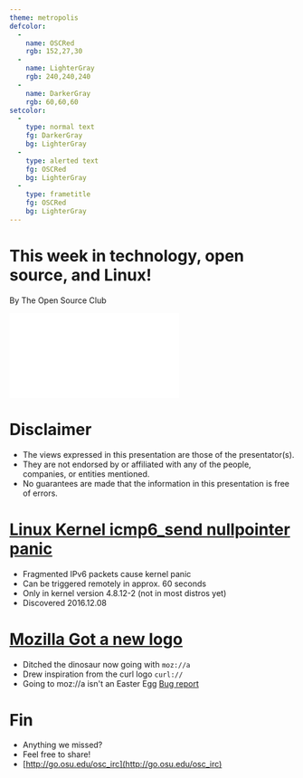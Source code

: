 ```yaml
---
theme: metropolis
defcolor:
  -
    name: OSCRed
    rgb: 152,27,30
  -
    name: LighterGray
    rgb: 240,240,240
  -
    name: DarkerGray
    rgb: 60,60,60
setcolor:
  -
    type: normal text
    fg: DarkerGray
    bg: LighterGray
  -
    type: alerted text
    fg: OSCRed
    bg: LighterGray
  -
    type: frametitle
    fg: OSCRed
    bg: LighterGray
---
```


# This week in technology, open source, and Linux!

By The Open Source Club

![OSC Logo](../../common/osc-logo.pdf "Open Source Club at Ohio State Logo")

# Disclaimer
* The views expressed in this presentation are those of the presentator(s).
* They are not endorsed by or affiliated with any of the people, companies, or entities mentioned.
* No guarantees are made that the information in this presentation is free of errors.

# [Linux Kernel icmp6_send nullpointer panic](https://bugzilla.kernel.org/show_bug.cgi?id=189851)
* Fragmented IPv6 packets cause kernel panic
* Can be triggered remotely in approx. 60 seconds
* Only in kernel version 4.8.12-2 (not in most distros yet)
* Discovered 2016.12.08

# [Mozilla Got a new logo](https://blog.mozilla.org/opendesign/arrival/)
* Ditched the dinosaur now going with ```moz://a```
* Drew inspiration from the curl logo ```curl://```
* Going to moz://a isn't an Easter Egg [Bug report](https://bugzilla.mozilla.org/show_bug.cgi?id=1331968)

# Fin
* Anything we missed?
* Feel free to share!
* [http://go.osu.edu/osc_irc](http://go.osu.edu/osc_irc)

